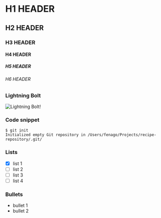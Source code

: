 # H1 HEADER
## H2 HEADER
### H3 HEADER
#### H4 HEADER
##### H5 HEADER
###### H6 HEADER

### Lightning Bolt
 ![Lightning Bolt!](https://m.media-amazon.com/images/I/31ivT7FNGqL._AC_.jpg)


### Code snippet
```
$ git init
Initialized empty Git repository in /Users/fenago/Projects/recipe-repository/.git/
```

### Lists

- [x] list 1
- [ ] list 2
- [ ] list 3
- [ ] list 4

### Bullets

- bullet 1
- bullet 2

